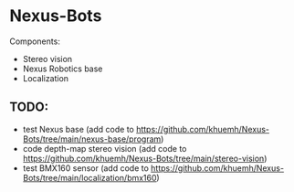 # Nexus-Bots

Components:
- Stereo vision
- Nexus Robotics base
- Localization

## TODO:
- test Nexus base (add code to https://github.com/khuemh/Nexus-Bots/tree/main/nexus-base/program)
- code depth-map stereo vision (add code to https://github.com/khuemh/Nexus-Bots/tree/main/stereo-vision)
- test BMX160 sensor (add code to https://github.com/khuemh/Nexus-Bots/tree/main/localization/bmx160)
